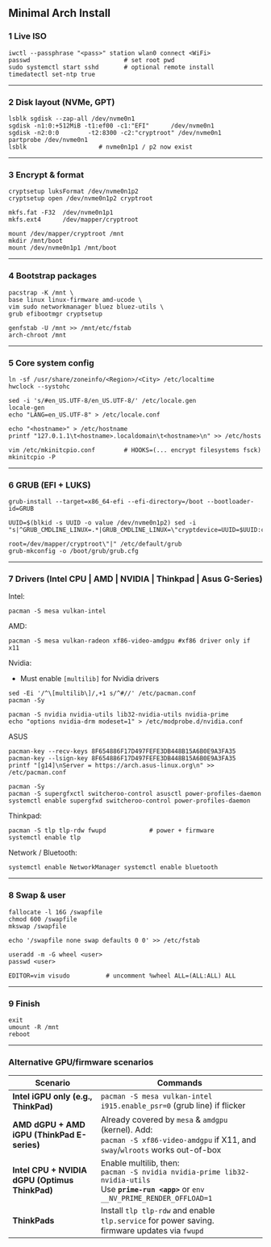 ## Minimal Arch Install

### 1 Live ISO

```
iwctl --passphrase "<pass>" station wlan0 connect <WiFi> 
passwd                          # set root pwd 
sudo systemctl start sshd       # optional remote install 
timedatectl set-ntp true
```

---

### 2 Disk layout (NVMe, GPT)

```
lsblk sgdisk --zap-all /dev/nvme0n1 
sgdisk -n1:0:+512MiB -t1:ef00 -c1:"EFI"      /dev/nvme0n1 
sgdisk -n2:0:0        -t2:8300 -c2:"cryptroot" /dev/nvme0n1 
partprobe /dev/nvme0n1 
lsblk                    # nvme0n1p1 / p2 now exist
````

---

### 3 Encrypt & format

```
cryptsetup luksFormat /dev/nvme0n1p2 
cryptsetup open /dev/nvme0n1p2 cryptroot  

mkfs.fat -F32  /dev/nvme0n1p1 
mkfs.ext4      /dev/mapper/cryptroot
```

```
mount /dev/mapper/cryptroot /mnt 
mkdir /mnt/boot
mount /dev/nvme0n1p1 /mnt/boot
```

---

### 4 Bootstrap packages

```
pacstrap -K /mnt \   
base linux linux-firmware amd-ucode \
vim sudo networkmanager bluez bluez-utils \
grub efibootmgr cryptsetup
```

```
genfstab -U /mnt >> /mnt/etc/fstab 
arch-chroot /mnt
```

---

### 5 Core system config

```
ln -sf /usr/share/zoneinfo/<Region>/<City> /etc/localtime 
hwclock --systohc

sed -i 's/#en_US.UTF-8/en_US.UTF-8/' /etc/locale.gen 
locale-gen 
echo "LANG=en_US.UTF-8" > /etc/locale.conf  

echo "<hostname>" > /etc/hostname 
printf "127.0.1.1\t<hostname>.localdomain\t<hostname>\n" >> /etc/hosts
```

```
vim /etc/mkinitcpio.conf        # HOOKS=(... encrypt filesystems fsck) 
mkinitcpio -P
```

---

### 6 GRUB (EFI + LUKS)

```
grub-install --target=x86_64-efi --efi-directory=/boot --bootloader-id=GRUB

UUID=$(blkid -s UUID -o value /dev/nvme0n1p2) sed -i "s|^GRUB_CMDLINE_LINUX=.*|GRUB_CMDLINE_LINUX=\"cryptdevice=UUID=$UUID:cryptroot 

root=/dev/mapper/cryptroot\"|" /etc/default/grub  
grub-mkconfig -o /boot/grub/grub.cfg
```

---

### 7 Drivers (Intel CPU | AMD | NVIDIA | Thinkpad | Asus G-Series)

Intel:
```
pacman -S mesa vulkan-intel
```

AMD:
```
pacman -S mesa vulkan-radeon xf86-video-amdgpu #xf86 driver only if x11
```

Nvidia:
* Must enable `[multilib]` for Nvidia drivers
```
sed -Ei '/^\[multilib\]/,+1 s/^#//' /etc/pacman.conf
pacman -Sy

pacman -S nvidia nvidia-utils lib32-nvidia-utils nvidia-prime
echo "options nvidia-drm modeset=1" > /etc/modprobe.d/nvidia.conf
```

ASUS
```
pacman-key --recv-keys 8F654886F17D497FEFE3DB448B15A6B0E9A3FA35
pacman-key --lsign-key 8F654886F17D497FEFE3DB448B15A6B0E9A3FA35
printf "[g14]\nServer = https://arch.asus-linux.org\n" >> /etc/pacman.conf

pacman -Sy
pacman -S supergfxctl switcheroo-control asusctl power-profiles-daemon
systemctl enable supergfxd switcheroo-control power-profiles-daemon
```

Thinkpad:
```
pacman -S tlp tlp-rdw fwupd            # power + firmware
systemctl enable tlp
```

Network / Bluetooth:
```
systemctl enable NetworkManager systemctl enable bluetooth
```

---

### 8 Swap & user
```
fallocate -l 16G /swapfile 
chmod 600 /swapfile 
mkswap /swapfile 

echo '/swapfile none swap defaults 0 0' >> /etc/fstab  
```

```
useradd -m -G wheel <user> 
passwd <user> 

EDITOR=vim visudo          # uncomment %wheel ALL=(ALL:ALL) ALL
```

---

### 9 Finish

```
exit 
umount -R /mnt 
reboot
```

---

### Alternative GPU/firmware scenarios

| Scenario                                       | Commands                                                                                                                                           |
| ---------------------------------------------- | -------------------------------------------------------------------------------------------------------------------------------------------------- |
| **Intel iGPU only (e.g., ThinkPad)**           | `pacman -S mesa vulkan-intel`  <br>`i915.enable_psr=0` (grub line) if flicker                                                                      |
| **AMD dGPU + AMD iGPU (ThinkPad E-series)**    | Already covered by `mesa` & `amdgpu` (kernel). Add:  <br>`pacman -S xf86-video-amdgpu` if X11, and `sway`/`wlroots` works out-of-box               |
| **Intel CPU + NVIDIA dGPU (Optimus ThinkPad)** | Enable multilib, then:  <br>`pacman -S nvidia nvidia-prime lib32-nvidia-utils`  <br>Use **`prime-run <app>`** or `env __NV_PRIME_RENDER_OFFLOAD=1` |
| **ThinkPads**                                  | Install `tlp tlp-rdw` and enable `tlp.service` for power saving.<br>firmware updates via `fwupd`                                                   |
